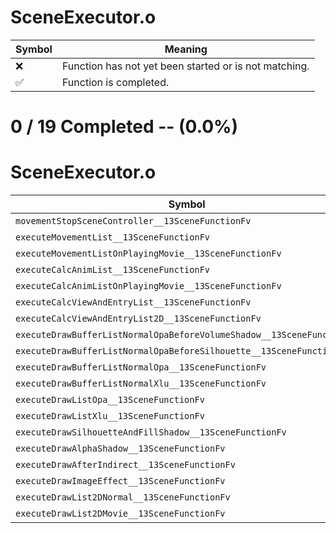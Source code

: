 # SceneExecutor.o
| Symbol | Meaning 
| ------------- | ------------- 
| :x: | Function has not yet been started or is not matching. 
| :white_check_mark: | Function is completed. 


# 0 / 19 Completed -- (0.0%)
# SceneExecutor.o
| Symbol | Decompiled? |
| ------------- | ------------- |
| `movementStopSceneController__13SceneFunctionFv` | :x: |
| `executeMovementList__13SceneFunctionFv` | :x: |
| `executeMovementListOnPlayingMovie__13SceneFunctionFv` | :x: |
| `executeCalcAnimList__13SceneFunctionFv` | :x: |
| `executeCalcAnimListOnPlayingMovie__13SceneFunctionFv` | :x: |
| `executeCalcViewAndEntryList__13SceneFunctionFv` | :x: |
| `executeCalcViewAndEntryList2D__13SceneFunctionFv` | :x: |
| `executeDrawBufferListNormalOpaBeforeVolumeShadow__13SceneFunctionFv` | :x: |
| `executeDrawBufferListNormalOpaBeforeSilhouette__13SceneFunctionFv` | :x: |
| `executeDrawBufferListNormalOpa__13SceneFunctionFv` | :x: |
| `executeDrawBufferListNormalXlu__13SceneFunctionFv` | :x: |
| `executeDrawListOpa__13SceneFunctionFv` | :x: |
| `executeDrawListXlu__13SceneFunctionFv` | :x: |
| `executeDrawSilhouetteAndFillShadow__13SceneFunctionFv` | :x: |
| `executeDrawAlphaShadow__13SceneFunctionFv` | :x: |
| `executeDrawAfterIndirect__13SceneFunctionFv` | :x: |
| `executeDrawImageEffect__13SceneFunctionFv` | :x: |
| `executeDrawList2DNormal__13SceneFunctionFv` | :x: |
| `executeDrawList2DMovie__13SceneFunctionFv` | :x: |
